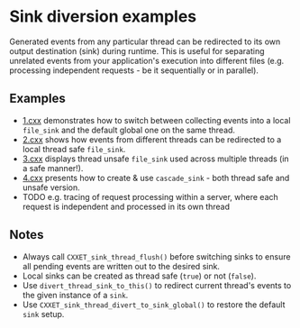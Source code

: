 # Sink diversion examples

Generated events from any particular thread can be redirected to its own output destination (sink) during runtime. This is useful for separating unrelated events from your application's execution into different files (e.g. processing independent requests - be it sequentially or in parallel).

## Examples

* [1.cxx](1.cxx) demonstrates how to switch between collecting events into a local `file_sink` and the default global one on the same thread.
* [2.cxx](2.cxx) shows how events from different threads can be redirected to a local thread safe `file_sink`.
* [3.cxx](3.cxx) displays thread unsafe `file_sink` used across multiple threads (in a safe manner!).
* [4.cxx](4.cxx) presents how to create & use `cascade_sink` - both thread safe and unsafe version.
* TODO e.g. tracing of request processing within a server, where each request is independent and processed in its own thread

## Notes

* Always call `CXXET_sink_thread_flush()` before switching sinks to ensure all pending events are written out to the desired sink.
* Local sinks can be created as thread safe (`true`) or not (`false`).
* Use `divert_thread_sink_to_this()` to redirect current thread's events to the given instance of a `sink`.
* Use `CXXET_sink_thread_divert_to_sink_global()` to restore the default `sink` setup.
